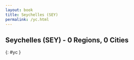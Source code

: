 ```yaml
---
layout: book
title: Seychelles (SEY)
permalink: /yc.html
---
```


## Seychelles (SEY) - 0 Regions, 0 Cities
{: #yc }






 
